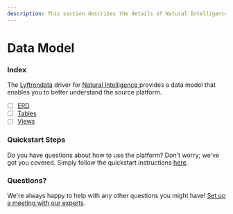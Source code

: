 ```yaml
---
description: This section describes the details of Natural Intelligence ERD, Tables, and Views.
---
```


# Data Model

### Index

The  [Lyftrondata](https://www.lyftrondata.com/) driver for [Natural Intelligence](https://www.lyftrondata.com/integration/natural-intelligence/)[ ](https://www.lyftrondata.com/integration/natural-intelligence/)provides a data model that enables you to better understand the source platform.

* [ ] [ERD](../../../marketing-analytics/natural-intelligence/data-model/erd.md)
* [ ] [Tables](../../../marketing-analytics/natural-intelligence/data-model/tables.md)
* [ ] [Views](../../../marketing-analytics/natural-intelligence/data-model/views.md)

### Quickstart Steps

Do you have questions about how to use the platform? Don't worry; we've got you covered. Simply follow the quickstart instructions [here](../../../../quickstart-steps.md).

### Questions? <a href="#questions" id="questions"></a>

We're always happy to help with any other questions you might have! [Set up a meeting with our experts](https://www.lyftrondata.com/book-a-meeting/).

